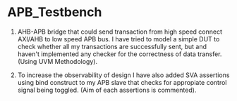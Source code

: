 # APB_Testbench

1)  AHB-APB bridge that could send transaction from high speed connect AXI/AHB to low speed APB bus. I have tried to model a simple DUT to check whether all my transactions are successfully sent, but and haven't implemented any checker for the correctness of data transfer.(Using UVM Methodology).

2) To increase the observability of design  I have also added SVA assertions using bind construct to my APB slave that checks for appropiate control signal being toggled.
 (Aim of each assertions is commented).

